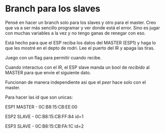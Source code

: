 # Branch para los slaves

Pensé en hacer un branch solo para los slaves y otro para el master. Creo que va a ser más sencillo programar y ver donde está el error. Sino es jugar con muchas variables a la vez y no tengo ganas de renegar con eso. 

Está hecho para que el ESP reciba los datos del MASTER (ESP1) y haga lo que les mostré en el depto de rodri. Lee el puerto del IR y apaga las tiras. 

Juego con un flag para permitir cuando recibe. 

Cuando interactuo con el IR, el ESP slave manda un bool de *recibido* al MASTER para que envie el siguiente dato. 

Funcionan de manera independiente asi que el *peer* hace solo con el master. 

Para hacer las id que son unicas: 

ESP1 MASTER - 0C:B8:15:CB:EE:00

ESP2 SLAVE  - 0C:B8:15:CB:FF:84 id=1

ESP3 SLAVE - 0C:B8:15:CB:FA:1C  id=2
